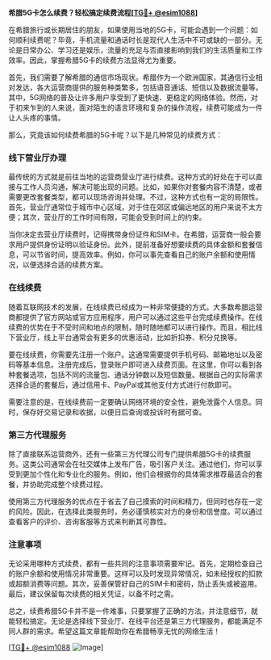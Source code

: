 **希腊5G卡怎么续费？轻松搞定续费流程[[TG💪+ @esim1088](https://t.me/s/esim1088)]**

在希腊旅行或长期居住的朋友，如果使用当地的5G卡，可能会遇到一个问题：如何顺利续费呢？毕竟，手机流量和通话时长是现代人生活中不可或缺的一部分。无论是日常办公、学习还是娱乐，流量的充足与否直接影响到我们的生活质量和工作效率。因此，掌握希腊5G卡的续费方法显得尤为重要。

首先，我们需要了解希腊的通信市场现状。希腊作为一个欧洲国家，其通信行业相对发达，各大运营商提供的服务种类繁多，包括语音通话、短信以及数据流量等。其中，5G网络的普及让许多用户享受到了更快速、更稳定的网络体验。然而，对于初来乍到的人来说，面对陌生的语言环境和复杂的操作流程，续费可能成为一件让人头疼的事情。

那么，究竟该如何续费希腊的5G卡呢？以下是几种常见的续费方式：

### 线下营业厅办理

最传统的方式就是前往当地的运营商营业厅进行续费。这种方式的好处在于可以直接与工作人员沟通，解决可能出现的问题。比如，如果你对套餐内容不清楚，或者需要更改套餐类型，都可以现场咨询并处理。不过，这种方式也有一定的局限性。首先，营业厅通常位于城市中心区域，对于住在郊区或偏远地区的用户来说不太方便；其次，营业厅的工作时间有限，可能会受到时间上的约束。

当你决定去营业厅续费时，记得携带身份证件和SIM卡。在希腊，运营商一般会要求用户提供身份证明以验证身份。此外，提前准备好想要续费的具体金额和套餐信息，可以节省时间，提高效率。例如，你可以事先查看自己的账户余额和使用情况，以便选择合适的续费方案。

### 在线续费

随着互联网技术的发展，在线续费已经成为一种非常便捷的方式。大多数希腊运营商都提供了官方网站或官方应用程序，用户可以通过这些平台完成续费操作。在线续费的优势在于不受时间和地点的限制，随时随地都可以进行操作。而且，相比线下营业厅，线上平台通常会有更多的优惠活动，比如折扣券、积分兑换等。

要在线续费，你需要先注册一个账户。这通常需要提供手机号码、邮箱地址以及密码等基本信息。注册完成后，登录账户即可进入续费页面。在这里，你可以看到各种套餐选项，包括不同的流量包、通话分钟数以及短信数量。根据自己的实际需求选择合适的套餐后，通过信用卡、PayPal或其他支付方式进行付款即可。

需要注意的是，在线续费前一定要确认网络环境的安全性，避免泄露个人信息。同时，保存好交易记录和收据，以便日后查询或投诉时有据可查。

### 第三方代理服务

除了直接联系运营商外，还有一些第三方代理公司专门提供希腊5G卡的续费服务。这类公司通常会在社交媒体上发布广告，吸引客户关注。通过他们，你可以享受到更加个性化和专业化的服务。例如，他们会根据你的具体需求推荐最适合的套餐，并协助完成整个续费过程。

使用第三方代理服务的优点在于省去了自己摸索的时间和精力，但同时也存在一定的风险。因此，在选择此类服务时，务必谨慎核实对方的身份和信誉度。可以通过查看客户的评价、咨询客服等方式来判断其可靠性。

### 注意事项

无论采用哪种方式续费，都有一些共同的注意事项需要牢记。首先，定期检查自己的账户余额和使用情况非常重要。这样可以及时发现异常情况，如未经授权的扣款或超额消费等问题。其次，妥善保管好自己的SIM卡和密码，防止丢失或被盗用。最后，建议保留每次续费的相关凭证，以备不时之需。

总之，续费希腊5G卡并不是一件难事，只要掌握了正确的方法，并注意细节，就能轻松搞定。无论是选择线下营业厅、在线平台还是第三方代理服务，都能满足不同人群的需求。希望这篇文章能帮助你在希腊畅享无忧的网络生活！

[[TG💪+ @esim1088](https://t.me/s/esim1088) ![Image](https://i.postimg.cc/4NQfJmqS/Snipaste-2025-05-13-00-14-12.png)]